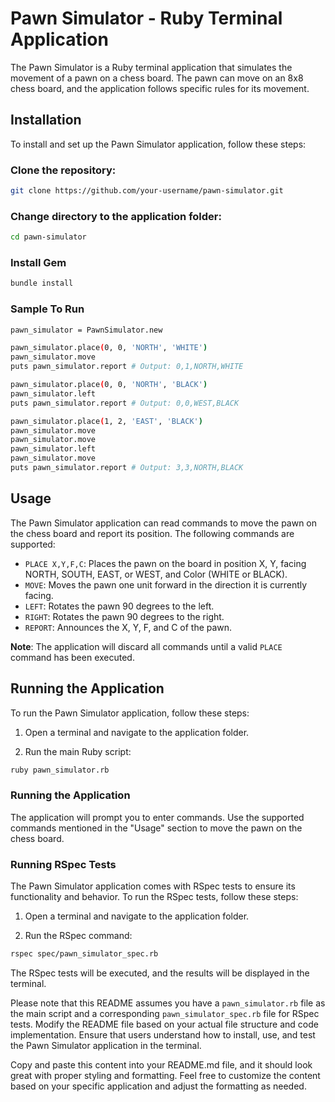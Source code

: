 # Pawn Simulator - Ruby Terminal Application

The Pawn Simulator is a Ruby terminal application that simulates the movement of a pawn on a chess board. The pawn can move on an 8x8 chess board, and the application follows specific rules for its movement.


## Installation

To install and set up the Pawn Simulator application, follow these steps:

### Clone the repository:

```bash
git clone https://github.com/your-username/pawn-simulator.git
```
### Change directory to the application folder:
```bash
cd pawn-simulator
```
### Install Gem
```bash
bundle install
```

### Sample To Run
```bash
pawn_simulator = PawnSimulator.new

pawn_simulator.place(0, 0, 'NORTH', 'WHITE')
pawn_simulator.move
puts pawn_simulator.report # Output: 0,1,NORTH,WHITE

pawn_simulator.place(0, 0, 'NORTH', 'BLACK')
pawn_simulator.left
puts pawn_simulator.report # Output: 0,0,WEST,BLACK

pawn_simulator.place(1, 2, 'EAST', 'BLACK')
pawn_simulator.move
pawn_simulator.move
pawn_simulator.left
pawn_simulator.move
puts pawn_simulator.report # Output: 3,3,NORTH,BLACK
```

## Usage

The Pawn Simulator application can read commands to move the pawn on the chess board and report its position. The following commands are supported:

- `PLACE X,Y,F,C`: Places the pawn on the board in position X, Y, facing NORTH, SOUTH, EAST, or WEST, and Color (WHITE or BLACK).
- `MOVE`: Moves the pawn one unit forward in the direction it is currently facing.
- `LEFT`: Rotates the pawn 90 degrees to the left.
- `RIGHT`: Rotates the pawn 90 degrees to the right.
- `REPORT`: Announces the X, Y, F, and C of the pawn.

**Note**: The application will discard all commands until a valid `PLACE` command has been executed.

## Running the Application

To run the Pawn Simulator application, follow these steps:

1. Open a terminal and navigate to the application folder.

2. Run the main Ruby script:

```bash
ruby pawn_simulator.rb
```
### Running the Application

The application will prompt you to enter commands. Use the supported commands mentioned in the "Usage" section to move the pawn on the chess board.

### Running RSpec Tests

The Pawn Simulator application comes with RSpec tests to ensure its functionality and behavior. To run the RSpec tests, follow these steps:

1. Open a terminal and navigate to the application folder.

2. Run the RSpec command:

```bash
rspec spec/pawn_simulator_spec.rb
```
The RSpec tests will be executed, and the results will be displayed in the terminal.

Please note that this README assumes you have a `pawn_simulator.rb` file as the main script and a corresponding `pawn_simulator_spec.rb` file for RSpec tests. Modify the README file based on your actual file structure and code implementation. Ensure that users understand how to install, use, and test the Pawn Simulator application in the terminal.

Copy and paste this content into your README.md file, and it should look great with proper styling and formatting. Feel free to customize the content based on your specific application and adjust the formatting as needed.
